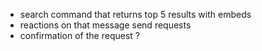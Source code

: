 - search command that returns top 5 results with embeds
- reactions on that message send requests
- confirmation of the request ?
